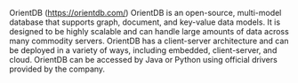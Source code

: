 OrientDB (https://orientdb.com/)
OrientDB is an open-source, multi-model database that supports graph, document, and key-value data models. It is designed to be highly scalable and can handle large amounts of data across many commodity servers. OrientDB has a client-server architecture and can be deployed in a variety of ways, including embedded, client-server, and cloud. OrientDB can be accessed by Java or Python using official drivers provided by the company.
